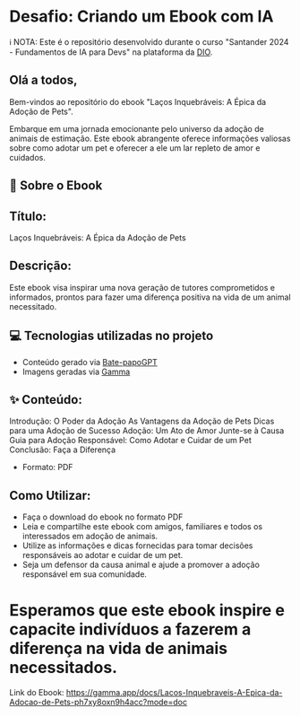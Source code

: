 # Desafio:  Criando um Ebook com IA
ℹ️ NOTA: Este é o repositório desenvolvido durante o curso "Santander 2024 - Fundamentos de IA para Devs" na plataforma da [DIO](https://web.dio.me/track/santander-2024-fundamentos-de-ia-para-devs).


## Olá a todos,

Bem-vindos ao repositório do ebook "Laços Inquebráveis: A Épica da Adoção de Pets".

Embarque em uma jornada emocionante pelo universo da adoção de animais de estimação. Este ebook abrangente oferece informações valiosas sobre como adotar um pet e oferecer a ele um lar repleto de amor e cuidados.


## 📒 Sobre o Ebook
## Título:  
Laços Inquebráveis: A Épica da Adoção de Pets

## Descrição: 
Este ebook visa inspirar uma nova geração de tutores comprometidos e informados, prontos para fazer uma diferença positiva na vida de um animal necessitado.

## 💻 Tecnologias utilizadas no projeto
* Conteúdo gerado via [Bate-papoGPT](https://chatgptbrasil.com.br)
* Imagens geradas via [Gamma](https://gamma.app/?lng=en)
  
  
## ✨ Conteúdo:
Introdução: O Poder da Adoção
As Vantagens da Adoção de Pets
Dicas para uma Adoção de Sucesso
Adoção: Um Ato de Amor
Junte-se à Causa
Guia para Adoção Responsável: Como Adotar e Cuidar de um Pet
Conclusão: Faça a Diferença

- Formato: PDF
  
## Como Utilizar:
* Faça o download do ebook no formato PDF
* Leia e compartilhe este ebook com amigos, familiares e todos os interessados em adoção de animais.
* Utilize as informações e dicas fornecidas para tomar decisões responsáveis ao adotar e cuidar de um pet.
* Seja um defensor da causa animal e ajude a promover a adoção responsável em sua comunidade.


# Esperamos que este ebook inspire e capacite indivíduos a fazerem a diferença na vida de animais necessitados.

Link do Ebook: https://gamma.app/docs/Lacos-Inquebraveis-A-Epica-da-Adocao-de-Pets-ph7xy8oxn9h4acc?mode=doc
